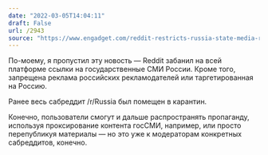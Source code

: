 ```yaml
---
date: "2022-03-05T14:04:11"
draft: False
url: /2943
source: "https://www.engadget.com/reddit-restricts-russia-state-media-rt-sputnik-173155541.html"
---
```


По-моему, я пропустил эту новость — Reddit забанил на всей платформе ссылки на государственные СМИ России. Кроме того, запрещена реклама российских рекламодателей или таргетированная на Россию. 

Ранее весь сабреддит /r/Russia был помещен в карантин. 

Конечно, пользователи смогут и дальше распространять пропаганду, используя проксирование контента госСМИ, например, или просто перепубликуя материалы — но это уже к модераторам конкретных сабреддитов, конечно.
